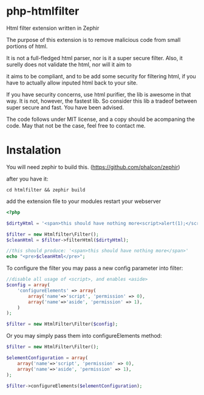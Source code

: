 php-htmlfilter
==============

Html filter extension written in Zephir

The purpose of this extension is to remove malicious code from small portions of html.

It is not a full-fledged html parser, nor is it a super secure filter.
Also, it surelly does not validate the html, nor will it aim to

it aims to be compliant, and to be add some security for filtering html, 
if you have to actually allow inputed html back to your site.

If you have security concerns, use html purifier, the lib is awesome in that way. 
It is not, however, the fastest lib. So consider this lib a tradeof between 
super secure and fast. You have been advised. 

The code follows under MIT license, and a copy should be acompaning the code.
May that not be the case, feel free to contact me.

Instalation
===========
You will need zephir to build this. (https://github.com/phalcon/zephir)

after you have it:

`cd htmlfilter && zephir build`

add the extension file to your modules
restart your webserver

```php
<?php

$dirtyHtml = '<span>this should have nothing more<script>alert(1);</script></span>';

$filter = new Htmlfilter\Filter();
$cleanHtml = $filter->filterHtml($dirtyHtml);

//this should produce: '<span>this should have nothing more</span>'
echo "<pre>$cleanHtml</pre>"; 
```

To configure the filter you may pass a new config parameter into filter:
```php
//disable all usage of <script>, and enables <aside>
$config = array(
    'configureElements' => array(
        array('name'=>'script', 'permission' => 0),
        array('name'=>'aside', 'permission' => 1),
    )
);

$filter = new HtmlFilter\Filter($config);
```

Or you may simply pass them into configureElements method:
```php
$filter = new HtmlFilter\Filter();

$elementConfiguration = array(
    array('name'=>'script', 'permission' => 0),
    array('name'=>'aside', 'permission' => 1),
);

$filter->configureElements($elementConfiguration);
```
